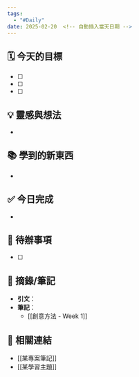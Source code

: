 ```yaml
---
tags:
  - "#Daily"
date: 2025-02-20  <!-- 自動插入當天日期 -->
---
```


## 🗓 今天的目標
- [ ] 
- [ ] 
- [ ] 

## 💡 靈感與想法
- 

## 📚 學到的新東西
- 

## ✅ 今日完成
- 

## 🔄 待辦事項
- [ ] 

## 📖 摘錄/筆記
- **引文**：  
- **筆記**：  
	- [[創意方法 - Week 1]]

## 🔗 相關連結
- [[某專案筆記]]
- [[某學習主題]]
